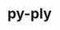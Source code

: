 ---
title: "py-ply"
layout: cache
categories: [package, develop-2024-03-10]
meta: {"versions": ["3.11"], "compilers": ["apple-clang@=15.0.0", "cce@=15.0.1", "gcc@=11.4.0", "gcc@=12.3.0", "gcc@=7.3.1", "gcc@=7.5.0", "gcc@=9.4.0", "oneapi@=2024.0.0"], "oss": ["amzn2", "rhel8", "ubuntu18.04", "ubuntu20.04", "ubuntu22.04", "ventura"], "platforms": ["darwin", "linux"], "targets": ["aarch64", "neoverse_n1", "neoverse_v1", "neoverse_v2", "ppc64le", "x86_64_v3", "zen4"], "stacks": ["aws-isc", "aws-isc-aarch64", "e4s", "e4s-cray-rhel", "e4s-neoverse-v2", "e4s-neoverse_v1", "e4s-oneapi", "e4s-power", "ml-darwin-aarch64-mps", "ml-linux-x86_64-cpu", "ml-linux-x86_64-cuda", "ml-linux-x86_64-rocm", "radiuss", "root", "tutorial"], "num_specs": 26, "num_specs_by_stack": {"ml-darwin-aarch64-mps": 2, "root": 26, "aws-isc-aarch64": 2, "aws-isc": 1, "e4s-cray-rhel": 1, "radiuss": 1, "e4s-power": 3, "e4s-neoverse_v1": 3, "e4s-neoverse-v2": 3, "e4s": 3, "ml-linux-x86_64-rocm": 2, "ml-linux-x86_64-cpu": 3, "ml-linux-x86_64-cuda": 3, "e4s-oneapi": 3, "tutorial": 1}}
spec_details: [{"hash": "6z73zu2muxl2t5p6zqdohbid4m3otkpd", "compiler": "apple-clang@=15.0.0", "versions": ["3.11"], "os": "ventura", "platform": "darwin", "target": "aarch64", "variants": ["build_system=python_pip"], "stacks": ["ml-darwin-aarch64-mps", "root"], "size": "-", "tarball": "https://binaries.spack.io/develop-2024-03-10/build_cache/darwin-ventura-aarch64/apple-clang-15.0.0/py-ply-3.11/darwin-ventura-aarch64-apple-clang-15.0.0-py-ply-3.11-6z73zu2muxl2t5p6zqdohbid4m3otkpd.spack"}, {"hash": "ccjcy4pyidtcnuha5iyk5cvzi5sdt6vq", "compiler": "apple-clang@=15.0.0", "versions": ["3.11"], "os": "ventura", "platform": "darwin", "target": "aarch64", "variants": ["build_system=python_pip"], "stacks": ["ml-darwin-aarch64-mps", "root"], "size": "-", "tarball": "https://binaries.spack.io/develop-2024-03-10/build_cache/darwin-ventura-aarch64/apple-clang-15.0.0/py-ply-3.11/darwin-ventura-aarch64-apple-clang-15.0.0-py-ply-3.11-ccjcy4pyidtcnuha5iyk5cvzi5sdt6vq.spack"}, {"hash": "drvppncuwry5cxu4hoe77eu6cpqvhusu", "compiler": "gcc@=7.3.1", "versions": ["3.11"], "os": "amzn2", "platform": "linux", "target": "aarch64", "variants": ["build_system=python_pip"], "stacks": ["root", "aws-isc-aarch64"], "size": "-", "tarball": "https://binaries.spack.io/develop-2024-03-10/build_cache/linux-amzn2-aarch64/gcc-7.3.1/py-ply-3.11/linux-amzn2-aarch64-gcc-7.3.1-py-ply-3.11-drvppncuwry5cxu4hoe77eu6cpqvhusu.spack"}, {"hash": "nbsoj3r5xbjejeo6nnaaezyi3vir7ria", "compiler": "gcc@=7.3.1", "versions": ["3.11"], "os": "amzn2", "platform": "linux", "target": "neoverse_n1", "variants": ["build_system=python_pip"], "stacks": ["root", "aws-isc-aarch64"], "size": "-", "tarball": "https://binaries.spack.io/develop-2024-03-10/build_cache/linux-amzn2-neoverse_n1/gcc-7.3.1/py-ply-3.11/linux-amzn2-neoverse_n1-gcc-7.3.1-py-ply-3.11-nbsoj3r5xbjejeo6nnaaezyi3vir7ria.spack"}, {"hash": "ylrf7dm53lffjenwemkzc65ivfjxe2o3", "compiler": "gcc@=7.3.1", "versions": ["3.11"], "os": "amzn2", "platform": "linux", "target": "x86_64_v3", "variants": ["build_system=python_pip"], "stacks": ["aws-isc", "root"], "size": "-", "tarball": "https://binaries.spack.io/develop-2024-03-10/build_cache/linux-amzn2-x86_64_v3/gcc-7.3.1/py-ply-3.11/linux-amzn2-x86_64_v3-gcc-7.3.1-py-ply-3.11-ylrf7dm53lffjenwemkzc65ivfjxe2o3.spack"}, {"hash": "gsau4v5u3ccqql4z55hsp5qt2xdv5lo2", "compiler": "cce@=15.0.1", "versions": ["3.11"], "os": "rhel8", "platform": "linux", "target": "zen4", "variants": ["build_system=python_pip"], "stacks": ["e4s-cray-rhel", "root"], "size": "-", "tarball": "https://binaries.spack.io/develop-2024-03-10/build_cache/linux-rhel8-zen4/cce-15.0.1/py-ply-3.11/linux-rhel8-zen4-cce-15.0.1-py-ply-3.11-gsau4v5u3ccqql4z55hsp5qt2xdv5lo2.spack"}, {"hash": "yhq7lmwlmwcrwo3nvgptckw75funzgyv", "compiler": "gcc@=7.5.0", "versions": ["3.11"], "os": "ubuntu18.04", "platform": "linux", "target": "x86_64_v3", "variants": ["build_system=python_pip"], "stacks": ["radiuss", "root"], "size": "-", "tarball": "https://binaries.spack.io/develop-2024-03-10/build_cache/linux-ubuntu18.04-x86_64_v3/gcc-7.5.0/py-ply-3.11/linux-ubuntu18.04-x86_64_v3-gcc-7.5.0-py-ply-3.11-yhq7lmwlmwcrwo3nvgptckw75funzgyv.spack"}, {"hash": "zejatoclwfv7favq5tdreljzspnbuyck", "compiler": "gcc@=9.4.0", "versions": ["3.11"], "os": "ubuntu20.04", "platform": "linux", "target": "ppc64le", "variants": ["build_system=python_pip"], "stacks": ["root", "e4s-power"], "size": "-", "tarball": "https://binaries.spack.io/develop-2024-03-10/build_cache/linux-ubuntu20.04-ppc64le/gcc-9.4.0/py-ply-3.11/linux-ubuntu20.04-ppc64le-gcc-9.4.0-py-ply-3.11-zejatoclwfv7favq5tdreljzspnbuyck.spack"}, {"hash": "7sqmn4wiwrnac7rihgz6zqx3gkskimpq", "compiler": "gcc@=9.4.0", "versions": ["3.11"], "os": "ubuntu20.04", "platform": "linux", "target": "ppc64le", "variants": ["build_system=python_pip"], "stacks": ["root", "e4s-power"], "size": "-", "tarball": "https://binaries.spack.io/develop-2024-03-10/build_cache/linux-ubuntu20.04-ppc64le/gcc-9.4.0/py-ply-3.11/linux-ubuntu20.04-ppc64le-gcc-9.4.0-py-ply-3.11-7sqmn4wiwrnac7rihgz6zqx3gkskimpq.spack"}, {"hash": "svpph3urzgl73vr3vtzp2fsgogimauof", "compiler": "gcc@=9.4.0", "versions": ["3.11"], "os": "ubuntu20.04", "platform": "linux", "target": "ppc64le", "variants": ["build_system=python_pip"], "stacks": ["root", "e4s-power"], "size": "-", "tarball": "https://binaries.spack.io/develop-2024-03-10/build_cache/linux-ubuntu20.04-ppc64le/gcc-9.4.0/py-ply-3.11/linux-ubuntu20.04-ppc64le-gcc-9.4.0-py-ply-3.11-svpph3urzgl73vr3vtzp2fsgogimauof.spack"}, {"hash": "y27m5pkzo727xsxuznxmwcufeleh2rnj", "compiler": "gcc@=11.4.0", "versions": ["3.11"], "os": "ubuntu22.04", "platform": "linux", "target": "neoverse_v1", "variants": ["build_system=python_pip"], "stacks": ["root", "e4s-neoverse_v1"], "size": "-", "tarball": "https://binaries.spack.io/develop-2024-03-10/build_cache/linux-ubuntu22.04-neoverse_v1/gcc-11.4.0/py-ply-3.11/linux-ubuntu22.04-neoverse_v1-gcc-11.4.0-py-ply-3.11-y27m5pkzo727xsxuznxmwcufeleh2rnj.spack"}, {"hash": "unttwb6efauem4t6uengqfbadjok4yhz", "compiler": "gcc@=11.4.0", "versions": ["3.11"], "os": "ubuntu22.04", "platform": "linux", "target": "neoverse_v1", "variants": ["build_system=python_pip"], "stacks": ["root", "e4s-neoverse_v1"], "size": "-", "tarball": "https://binaries.spack.io/develop-2024-03-10/build_cache/linux-ubuntu22.04-neoverse_v1/gcc-11.4.0/py-ply-3.11/linux-ubuntu22.04-neoverse_v1-gcc-11.4.0-py-ply-3.11-unttwb6efauem4t6uengqfbadjok4yhz.spack"}, {"hash": "w4t6zankgtv5x5xsb7276iuoa27pb6q6", "compiler": "gcc@=11.4.0", "versions": ["3.11"], "os": "ubuntu22.04", "platform": "linux", "target": "neoverse_v1", "variants": ["build_system=python_pip"], "stacks": ["root", "e4s-neoverse_v1"], "size": "-", "tarball": "https://binaries.spack.io/develop-2024-03-10/build_cache/linux-ubuntu22.04-neoverse_v1/gcc-11.4.0/py-ply-3.11/linux-ubuntu22.04-neoverse_v1-gcc-11.4.0-py-ply-3.11-w4t6zankgtv5x5xsb7276iuoa27pb6q6.spack"}, {"hash": "us4ibtmgzx76lifiml7wqftghbgsfahd", "compiler": "gcc@=11.4.0", "versions": ["3.11"], "os": "ubuntu22.04", "platform": "linux", "target": "neoverse_v2", "variants": ["build_system=python_pip"], "stacks": ["root", "e4s-neoverse-v2"], "size": "-", "tarball": "https://binaries.spack.io/develop-2024-03-10/build_cache/linux-ubuntu22.04-neoverse_v2/gcc-11.4.0/py-ply-3.11/linux-ubuntu22.04-neoverse_v2-gcc-11.4.0-py-ply-3.11-us4ibtmgzx76lifiml7wqftghbgsfahd.spack"}, {"hash": "laxtbiwpmm4f2oolx6zgeidy4we3ttob", "compiler": "gcc@=11.4.0", "versions": ["3.11"], "os": "ubuntu22.04", "platform": "linux", "target": "neoverse_v2", "variants": ["build_system=python_pip"], "stacks": ["root", "e4s-neoverse-v2"], "size": "-", "tarball": "https://binaries.spack.io/develop-2024-03-10/build_cache/linux-ubuntu22.04-neoverse_v2/gcc-11.4.0/py-ply-3.11/linux-ubuntu22.04-neoverse_v2-gcc-11.4.0-py-ply-3.11-laxtbiwpmm4f2oolx6zgeidy4we3ttob.spack"}, {"hash": "w4wuqwp725o447s6cnez4c2wvp4dpio5", "compiler": "gcc@=11.4.0", "versions": ["3.11"], "os": "ubuntu22.04", "platform": "linux", "target": "neoverse_v2", "variants": ["build_system=python_pip"], "stacks": ["root", "e4s-neoverse-v2"], "size": "-", "tarball": "https://binaries.spack.io/develop-2024-03-10/build_cache/linux-ubuntu22.04-neoverse_v2/gcc-11.4.0/py-ply-3.11/linux-ubuntu22.04-neoverse_v2-gcc-11.4.0-py-ply-3.11-w4wuqwp725o447s6cnez4c2wvp4dpio5.spack"}, {"hash": "wuxlij7xp6u5pflowh3ghjzejyc7nh5e", "compiler": "gcc@=11.4.0", "versions": ["3.11"], "os": "ubuntu22.04", "platform": "linux", "target": "x86_64_v3", "variants": ["build_system=python_pip"], "stacks": ["root", "e4s"], "size": "-", "tarball": "https://binaries.spack.io/develop-2024-03-10/build_cache/linux-ubuntu22.04-x86_64_v3/gcc-11.4.0/py-ply-3.11/linux-ubuntu22.04-x86_64_v3-gcc-11.4.0-py-ply-3.11-wuxlij7xp6u5pflowh3ghjzejyc7nh5e.spack"}, {"hash": "fphpaioerojvivaao7ybbq5c73bcgirf", "compiler": "gcc@=11.4.0", "versions": ["3.11"], "os": "ubuntu22.04", "platform": "linux", "target": "x86_64_v3", "variants": ["build_system=python_pip"], "stacks": ["root", "ml-linux-x86_64-rocm", "ml-linux-x86_64-cpu", "ml-linux-x86_64-cuda"], "size": "-", "tarball": "https://binaries.spack.io/develop-2024-03-10/build_cache/linux-ubuntu22.04-x86_64_v3/gcc-11.4.0/py-ply-3.11/linux-ubuntu22.04-x86_64_v3-gcc-11.4.0-py-ply-3.11-fphpaioerojvivaao7ybbq5c73bcgirf.spack"}, {"hash": "aabwekuhur2ba2y2ofsy24q43g34rnj7", "compiler": "gcc@=11.4.0", "versions": ["3.11"], "os": "ubuntu22.04", "platform": "linux", "target": "x86_64_v3", "variants": ["build_system=python_pip"], "stacks": ["root", "e4s"], "size": "-", "tarball": "https://binaries.spack.io/develop-2024-03-10/build_cache/linux-ubuntu22.04-x86_64_v3/gcc-11.4.0/py-ply-3.11/linux-ubuntu22.04-x86_64_v3-gcc-11.4.0-py-ply-3.11-aabwekuhur2ba2y2ofsy24q43g34rnj7.spack"}, {"hash": "z7rl7ti3kxllr4e3h2jj6widwpcbwnhq", "compiler": "gcc@=11.4.0", "versions": ["3.11"], "os": "ubuntu22.04", "platform": "linux", "target": "x86_64_v3", "variants": ["build_system=python_pip"], "stacks": ["root", "e4s"], "size": "-", "tarball": "https://binaries.spack.io/develop-2024-03-10/build_cache/linux-ubuntu22.04-x86_64_v3/gcc-11.4.0/py-ply-3.11/linux-ubuntu22.04-x86_64_v3-gcc-11.4.0-py-ply-3.11-z7rl7ti3kxllr4e3h2jj6widwpcbwnhq.spack"}, {"hash": "6g6l6ptaylh6654eeojqrjf75mecwu4n", "compiler": "gcc@=11.4.0", "versions": ["3.11"], "os": "ubuntu22.04", "platform": "linux", "target": "x86_64_v3", "variants": ["build_system=python_pip"], "stacks": ["root", "ml-linux-x86_64-cpu", "ml-linux-x86_64-cuda"], "size": "-", "tarball": "https://binaries.spack.io/develop-2024-03-10/build_cache/linux-ubuntu22.04-x86_64_v3/gcc-11.4.0/py-ply-3.11/linux-ubuntu22.04-x86_64_v3-gcc-11.4.0-py-ply-3.11-6g6l6ptaylh6654eeojqrjf75mecwu4n.spack"}, {"hash": "ahuxvbkr4iptyvtrdt56tedvszdh53tp", "compiler": "gcc@=11.4.0", "versions": ["3.11"], "os": "ubuntu22.04", "platform": "linux", "target": "x86_64_v3", "variants": ["build_system=python_pip"], "stacks": ["root", "ml-linux-x86_64-rocm", "ml-linux-x86_64-cpu", "ml-linux-x86_64-cuda"], "size": "-", "tarball": "https://binaries.spack.io/develop-2024-03-10/build_cache/linux-ubuntu22.04-x86_64_v3/gcc-11.4.0/py-ply-3.11/linux-ubuntu22.04-x86_64_v3-gcc-11.4.0-py-ply-3.11-ahuxvbkr4iptyvtrdt56tedvszdh53tp.spack"}, {"hash": "r4fbwyceqc65bitpc4ch2lb2pbabajlc", "compiler": "oneapi@=2024.0.0", "versions": ["3.11"], "os": "ubuntu22.04", "platform": "linux", "target": "x86_64_v3", "variants": ["build_system=python_pip"], "stacks": ["root", "e4s-oneapi"], "size": "-", "tarball": "https://binaries.spack.io/develop-2024-03-10/build_cache/linux-ubuntu22.04-x86_64_v3/oneapi-2024.0.0/py-ply-3.11/linux-ubuntu22.04-x86_64_v3-oneapi-2024.0.0-py-ply-3.11-r4fbwyceqc65bitpc4ch2lb2pbabajlc.spack"}, {"hash": "xxaorpg46tvwftqk4knwraewbpbqojz7", "compiler": "gcc@=12.3.0", "versions": ["3.11"], "os": "ubuntu22.04", "platform": "linux", "target": "x86_64_v3", "variants": ["build_system=python_pip"], "stacks": ["tutorial", "root"], "size": "-", "tarball": "https://binaries.spack.io/develop-2024-03-10/build_cache/linux-ubuntu22.04-x86_64_v3/gcc-12.3.0/py-ply-3.11/linux-ubuntu22.04-x86_64_v3-gcc-12.3.0-py-ply-3.11-xxaorpg46tvwftqk4knwraewbpbqojz7.spack"}, {"hash": "vtsl5zvjsojvihhi2ernlloec4ahzld5", "compiler": "oneapi@=2024.0.0", "versions": ["3.11"], "os": "ubuntu22.04", "platform": "linux", "target": "x86_64_v3", "variants": ["build_system=python_pip"], "stacks": ["root", "e4s-oneapi"], "size": "-", "tarball": "https://binaries.spack.io/develop-2024-03-10/build_cache/linux-ubuntu22.04-x86_64_v3/oneapi-2024.0.0/py-ply-3.11/linux-ubuntu22.04-x86_64_v3-oneapi-2024.0.0-py-ply-3.11-vtsl5zvjsojvihhi2ernlloec4ahzld5.spack"}, {"hash": "zgzahvppi2k7fbzqlktiavmasjmlnl7r", "compiler": "oneapi@=2024.0.0", "versions": ["3.11"], "os": "ubuntu22.04", "platform": "linux", "target": "x86_64_v3", "variants": ["build_system=python_pip"], "stacks": ["root", "e4s-oneapi"], "size": "-", "tarball": "https://binaries.spack.io/develop-2024-03-10/build_cache/linux-ubuntu22.04-x86_64_v3/oneapi-2024.0.0/py-ply-3.11/linux-ubuntu22.04-x86_64_v3-oneapi-2024.0.0-py-ply-3.11-zgzahvppi2k7fbzqlktiavmasjmlnl7r.spack"}]
---